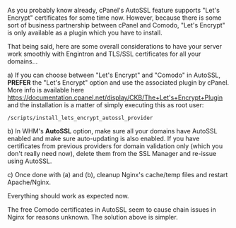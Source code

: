 As you probably know already, cPanel's AutoSSL feature supports "Let's Encrypt" certificates for some time now. However, because there is some sort of business partnership between cPanel and Comodo, "Let's Encrypt" is only available as a plugin which you have to install.

That being said, here are some overall considerations to have your server work smoothly with Engintron and TLS/SSL certificates for all your domains...

a) If you can choose between "Let's Encrypt" and "Comodo" in AutoSSL, **PREFER** the "Let's Encrypt" option and use the associated plugin by cPanel. More info is available here https://documentation.cpanel.net/display/CKB/The+Let's+Encrypt+Plugin and the installation is a matter of simply executing this as root user:
```
/scripts/install_lets_encrypt_autossl_provider
```

b) In WHM's **AutoSSL** option, make sure all your domains have AutoSSL enabled and make sure auto-updating is also enabled. If you have certificates from previous providers for domain validation only (which you don't really need now), delete them from the SSL Manager and re-issue using AutoSSL.

c) Once done with (a) and (b), cleanup Nginx's cache/temp files and restart Apache/Nginx.

Everything should work as expected now.

The free Comodo certificates in AutoSSL seem to cause chain issues in Nginx for reasons unknown. The solution above is simpler.
